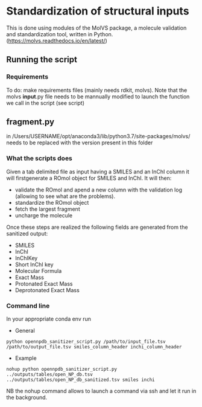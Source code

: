 # Standardization of structural inputs

This is done using modules of the MolVS package, a molecule validation and standardization tool, written in
Python. (<https://molvs.readthedocs.io/en/latest/>)

## Running the script

### Requirements

To do: make requirements files (mainly needs rdkit, molvs). Note that the molvs **input**.py file needs to be mannually
modified to launch the function we call in the script (see script)

## fragment.py

in /Users/USERNAME/opt/anaconda3/lib/python3.7/site-packages/molvs/ needs to be replaced with the version present in
this folder

### What the scripts does

Given a tab delimited file as input having a SMILES and an InChI column it will firstgenerate a ROmol object for SMILES
and InChI. It will then:

- validate the ROmol and apend a new column with the validation log (allowing to see what are the problems).
- standardize the ROmol object
- fetch the largest fragment
- uncharge the molecule

Once these steps are realized the following fields are generated from the sanitized output:

- SMILES
- InChI
- InChIKey
- Short InChI key
- Molecular Formula
- Exact Mass
- Protonated Exact Mass
- Deprotonated Exact Mass

### Command line

In your appropriate conda env run

- General

`python opennpdb_sanitizer_script.py /path/to/input_file.tsv /path/to/output_file.tsv smiles_column_header inchi_column_header`

- Example

`nohup python opennpdb_sanitizer_script.py ../outputs/tables/open_NP_db.tsv ../outputs/tables/open_NP_db_sanitized.tsv smiles inchi`

NB the nohup command allows to launch a command via ssh and let it run in the background.

